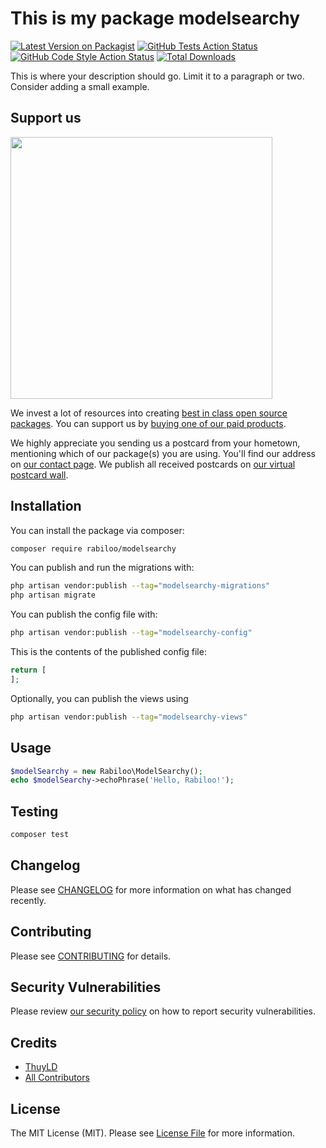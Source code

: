 # This is my package modelsearchy

[![Latest Version on Packagist](https://img.shields.io/packagist/v/rabiloo/modelsearchy.svg?style=flat-square)](https://packagist.org/packages/rabiloo/modelsearchy)
[![GitHub Tests Action Status](https://img.shields.io/github/actions/workflow/status/rabiloo/modelsearchy/run-tests.yml?branch=main&label=tests&style=flat-square)](https://github.com/rabiloo/modelsearchy/actions?query=workflow%3Arun-tests+branch%3Amain)
[![GitHub Code Style Action Status](https://img.shields.io/github/actions/workflow/status/rabiloo/modelsearchy/fix-php-code-style-issues.yml?branch=main&label=code%20style&style=flat-square)](https://github.com/rabiloo/modelsearchy/actions?query=workflow%3A"Fix+PHP+code+style+issues"+branch%3Amain)
[![Total Downloads](https://img.shields.io/packagist/dt/rabiloo/modelsearchy.svg?style=flat-square)](https://packagist.org/packages/rabiloo/modelsearchy)

This is where your description should go. Limit it to a paragraph or two. Consider adding a small example.

## Support us

[<img src="https://github-ads.s3.eu-central-1.amazonaws.com/modelSearchy.jpg?t=1" width="419px" />](https://spatie.be/github-ad-click/modelSearchy)

We invest a lot of resources into creating [best in class open source packages](https://spatie.be/open-source). You can support us by [buying one of our paid products](https://spatie.be/open-source/support-us).

We highly appreciate you sending us a postcard from your hometown, mentioning which of our package(s) you are using. You'll find our address on [our contact page](https://spatie.be/about-us). We publish all received postcards on [our virtual postcard wall](https://spatie.be/open-source/postcards).

## Installation

You can install the package via composer:

```bash
composer require rabiloo/modelsearchy
```

You can publish and run the migrations with:

```bash
php artisan vendor:publish --tag="modelsearchy-migrations"
php artisan migrate
```

You can publish the config file with:

```bash
php artisan vendor:publish --tag="modelsearchy-config"
```

This is the contents of the published config file:

```php
return [
];
```

Optionally, you can publish the views using

```bash
php artisan vendor:publish --tag="modelsearchy-views"
```

## Usage

```php
$modelSearchy = new Rabiloo\ModelSearchy();
echo $modelSearchy->echoPhrase('Hello, Rabiloo!');
```

## Testing

```bash
composer test
```

## Changelog

Please see [CHANGELOG](CHANGELOG.md) for more information on what has changed recently.

## Contributing

Please see [CONTRIBUTING](CONTRIBUTING.md) for details.

## Security Vulnerabilities

Please review [our security policy](../../security/policy) on how to report security vulnerabilities.

## Credits

- [ThuyLD](https://github.com/thuyld)
- [All Contributors](../../contributors)

## License

The MIT License (MIT). Please see [License File](LICENSE.md) for more information.
